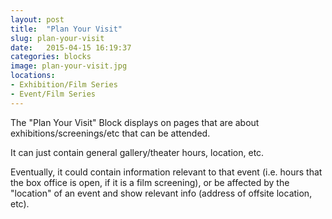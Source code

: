 ```yaml
---
layout: post
title:  "Plan Your Visit"
slug: plan-your-visit
date:   2015-04-15 16:19:37
categories: blocks
image: plan-your-visit.jpg
locations: 
- Exhibition/Film Series
- Event/Film Series
---
```


The "Plan Your Visit" Block displays on pages that are about exhibitions/screenings/etc that can be attended.

It can just contain general gallery/theater hours, location, etc. 

Eventually, it could contain information relevant to that event (i.e. hours that the box office is open, if it is a film screening), or be affected by the "location" of an event and show relevant info (address of offsite location, etc).
